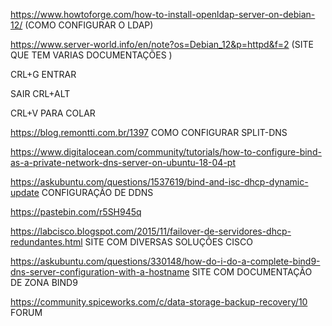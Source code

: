 
https://www.howtoforge.com/how-to-install-openldap-server-on-debian-12/ (COMO CONFIGURAR O LDAP)



https://www.server-world.info/en/note?os=Debian_12&p=httpd&f=2 (SITE QUE TEM VARIAS DOCUMENTAÇÕES )



CRL+G ENTRAR

SAIR CRL+ALT

CRL+V PARA COLAR

https://blog.remontti.com.br/1397
COMO CONFIGURAR SPLIT-DNS


https://www.digitalocean.com/community/tutorials/how-to-configure-bind-as-a-private-network-dns-server-on-ubuntu-18-04-pt




https://askubuntu.com/questions/1537619/bind-and-isc-dhcp-dynamic-update
CONFIGURAÇÃO DE DDNS 



https://pastebin.com/r5SH945q




https://labcisco.blogspot.com/2015/11/failover-de-servidores-dhcp-redundantes.html SITE COM DIVERSAS SOLUÇÕES CISCO



https://askubuntu.com/questions/330148/how-do-i-do-a-complete-bind9-dns-server-configuration-with-a-hostname
SITE COM DOCUMENTAÇÃO DE ZONA BIND9



https://community.spiceworks.com/c/data-storage-backup-recovery/10
FORUM 